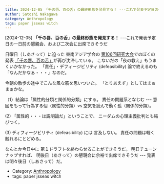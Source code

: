 ```yaml
---
title: 2024-12-05 「千の唇、百の舌」の最終形態を発見する！ ---これで発表予定日の一日前の懇親会、および二次会に出席できそうだ
author: Satoshi Nakagawa
category: Anthropology
tags: paper jsseas witch
---
```


[2024-12-05] **「千の唇、百の舌」の最終形態を発見する！**  ---これで発表予定日の一日前の懇親会、および二次会に出席できそうだ

 日曜日（しあさって）に迫った
東南アジア学会の
[第106回研究大会](https://www.jsseas.org/%E6%AC%A1%E5%9B%9E%E3%81%AE%E6%A1%88%E5%86%85/)でのぼくの発表
[「千の唇、百の舌」](http://www.merapano.net/~satoshi/anthrop/works/paper-0-md/wiwi_riwu.html)が再び沈滞している。
こないだの「夜の教え」もうまくいかなかった。
「責任」・デフィージビリティ (defeasibility) 論で終えるのも
「なんだかなぁ・・・」なのだ。

 今朝の散歩の途中でこんな風な筋を思いついた。
「とりあえず」としてはまぁまぁかな。

 （1）結論は「属性的分類と関係的分類」にする。
責任の問題系となじむ ---
意図をもって行為する個（属性的分類）vs
空気を読んで動く孤（関係的分類）。

 (2) 「属性的・・・は説明論だ」ということで、
ニーダムの心理主義批判とも結びつく。

 (3) ディフィージビリティ (defeasibility) には
言及しない。
責任の問題は軽く触れるにとどめる。

 なんとか今日中に
第１ドラフトを終わらせることができそうだ。
明日チューンナップすれば、
明後日（あさって）の懇親会に余裕で出席できそうだ ---
発表は明々後日（しあさって）だ。

- Category: [Anthropology](https://merapano.github.io/categories.html#Anthropology)
- tags: paper jsseas witch
